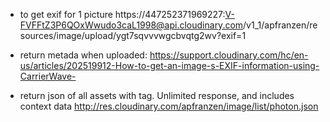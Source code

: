 - to get exif for 1 picture https://447252371969227:V-FVFFtZ3P6QOxWwudo3caL1998@api.cloudinary.com/v1_1/apfranzen/resources/image/upload/ygt7sqvvvwgcbvqtg2wv\?exif\=1

- return metada when uploaded: https://support.cloudinary.com/hc/en-us/articles/202519912-How-to-get-an-image-s-EXIF-information-using-CarrierWave-

- return json of all assets with tag. Unlimited response, and includes context data
http://res.cloudinary.com/apfranzen/image/list/photon.json
